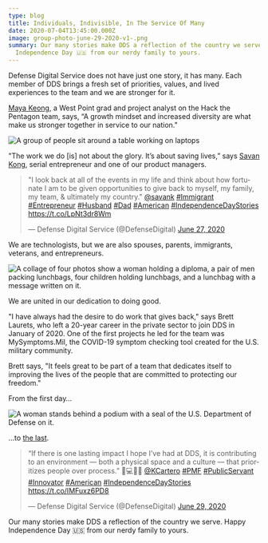 ```yaml
---
type: blog
title: Individuals, Indivisible, In The Service Of Many
date: 2020-07-04T13:45:00.000Z
image: group-photo-june-29-2020-v1-.png
summary: Our many stories make DDS a reflection of the country we serve. Happy
  Independence Day 🇺🇸 from our nerdy family to yours.
---
```

Defense Digital Service does not have just one story, it has many. Each member of DDS brings a fresh set of priorities, values, and lived experiences to the team and we are stronger for it.

[Maya Keong](https://www.linkedin.com/posts/defensedigitalservice_westpointwomen-asianamerican-digitalsecurity-activity-6684127559006920704-kfaY), a West Point grad and project analyst on the Hack the Pentagon team, says, “A growth mindset and increased diversity are what make us stronger together in service to our nation."

![A group of people sit around a table working on laptops](img_4805_1.4mb.jpg "Maya Keong works with the Hack the Pentagon team.")

"The work we do \[is] not about the glory. It’s about saving lives,” says [Savan Kong](https://www.linkedin.com/feed/update/urn:li:activity:6682680546969186304), serial entrepreneur and one of our product managers.

<blockquote class="twitter-tweet"><p lang="en" dir="ltr">&quot;I look back at all of the events in my life and think about how fortunate I am to be given opportunities to give back to myself, my family, my team, &amp; ultimately my country.&quot; <a href="https://twitter.com/savank?ref_src=twsrc%5Etfw">@savank</a> <a href="https://twitter.com/hashtag/Immigrant?src=hash&amp;ref_src=twsrc%5Etfw">#Immigrant</a> <a href="https://twitter.com/hashtag/Entrepreneur?src=hash&amp;ref_src=twsrc%5Etfw">#Entrepreneur</a> <a href="https://twitter.com/hashtag/Husband?src=hash&amp;ref_src=twsrc%5Etfw">#Husband</a> <a href="https://twitter.com/hashtag/Dad?src=hash&amp;ref_src=twsrc%5Etfw">#Dad</a> <a href="https://twitter.com/hashtag/American?src=hash&amp;ref_src=twsrc%5Etfw">#American</a> <a href="https://twitter.com/hashtag/IndependenceDayStories?src=hash&amp;ref_src=twsrc%5Etfw">#IndependenceDayStories</a> <a href="https://t.co/LpNt3dr8Wm">https://t.co/LpNt3dr8Wm</a></p>&mdash; Defense Digital Service (@DefenseDigital) <a href="https://twitter.com/DefenseDigital/status/1276916456928825344?ref_src=twsrc%5Etfw">June 27, 2020</a></blockquote> <script async src="https://platform.twitter.com/widgets.js" charset="utf-8"></script>

We are technologists, but we are also spouses, parents, immigrants, veterans, and entrepreneurs.

![A collage of four photos show a woman holding a diploma, a pair of men packing lunchbags, four children holding lunchbags, and a lunchbag with a message written on it.](cyndie-photo-2.jpg "Cyndie Vieira (left) organized food drives for the non-profit organization, #Hashtaglunchbag in New Jersey before joining Defense Digital Service.")

We are united in our dedication to doing good.

"I have always had the desire to do work that gives back," says Brett Laurets, who left a 20-year career in the private sector to join DDS in January of 2020. One of the first projects he led for the team was MySymptoms.Mil, the COVID-19 symptom checking tool created for the U.S. military community. 

Brett says, "It feels great to be part of a team that dedicates itself to improving the lives of the people that are committed to protecting our freedom."

From the first day…

![A woman stands behind a podium with a seal of the U.S. Department of Defense on it.](img_8085_50-.jpg "DDS designer Marie Smith on her first day working at the Pentagon.")

...to [the last](https://dds.mil/media/blog/2020-06-%E2%80%9Cwe-the-people%E2%80%9D-form-the-government-we-need).

<blockquote class="twitter-tweet"><p lang="en" dir="ltr">“If there is one lasting impact I hope I’ve had at DDS, it is contributing to an environment — both a physical space and a culture — that prioritizes people over process.” 🦅💻🇺🇸 <a href="https://twitter.com/KCartero?ref_src=twsrc%5Etfw">@KCartero</a> <a href="https://twitter.com/hashtag/PMF?src=hash&amp;ref_src=twsrc%5Etfw">#PMF</a> <a href="https://twitter.com/hashtag/PublicServant?src=hash&amp;ref_src=twsrc%5Etfw">#PublicServant</a> <a href="https://twitter.com/hashtag/Innovator?src=hash&amp;ref_src=twsrc%5Etfw">#Innovator</a> <a href="https://twitter.com/hashtag/American?src=hash&amp;ref_src=twsrc%5Etfw">#American</a> <a href="https://twitter.com/hashtag/IndependenceDayStories?src=hash&amp;ref_src=twsrc%5Etfw">#IndependenceDayStories</a> <a href="https://t.co/IMFuxz6PD8">https://t.co/IMFuxz6PD8</a></p>&mdash; Defense Digital Service (@DefenseDigital) <a href="https://twitter.com/DefenseDigital/status/1277646803220017152?ref_src=twsrc%5Etfw">June 29, 2020</a></blockquote> <script async src="https://platform.twitter.com/widgets.js" charset="utf-8"></script>

Our many stories make DDS a reflection of the country we serve. Happy Independence Day 🇺🇸 from our nerdy family to yours.